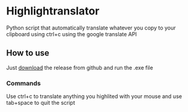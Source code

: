 # Highlightranslator

Python script that automatically translate whatever you copy to your clipboard using ctrl+c using the google translate API

## How to use

Just [download]() the release from github and run the .exe file

### Commands

Use ctrl+c to translate anything you highlited with your mouse and use tab+space to quit the script